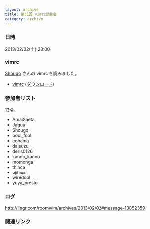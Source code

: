 ```yaml
---
layout: archive
title: 第31回 vimrc読書会
category: archive
---
```


### 日時
2013/02/02(土) 23:00-

### vimrc
[Shougo](https://github.com/Shougo) さんの vimrc を読みました。

- [vimrc](https://github.com/Shougo/shougo-s-github/blob/f5dfd7961ef9ecf6e7c3811c666d7a53a283ecfd/vim/.vimrc) ([ダウンロード](https://raw.github.com/Shougo/shougo-s-github/f5dfd7961ef9ecf6e7c3811c666d7a53a283ecfd/vim/.vimrc))

### 参加者リスト

13名。

- AmaiSaeta
- Jagua
- Shougo
- bool_fool
- cohama
- daisuzu
- deris0126
- kanno_kanno
- momonga
- thinca
- ujihisa
- wiredool
- yuya_presto


### ログ
<http://lingr.com/room/vim/archives/2013/02/02#message-13852359>

### 関連リンク

